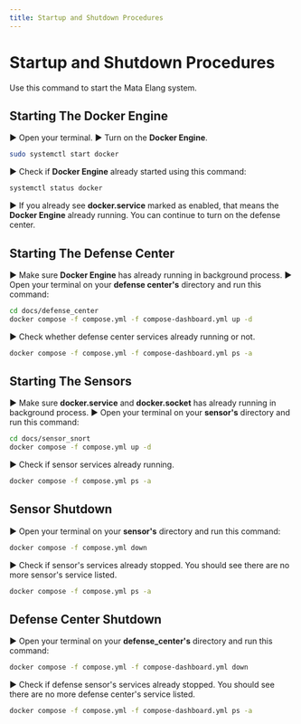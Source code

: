 ```yaml
---
title: Startup and Shutdown Procedures
---
```


# Startup and Shutdown Procedures

Use this command to start the Mata Elang system.

## Starting The Docker Engine

▶️ Open your terminal.
▶️ Turn on the **Docker Engine**.

```bash
sudo systemctl start docker
```

▶️ Check if **Docker Engine** already started using this command:

```bash
systemctl status docker
```

▶️ If you already see **docker.service** marked as enabled, that means the **Docker Engine** already running. You can continue to turn on the defense center.


## Starting The Defense Center

▶️ Make sure **Docker Engine** has already running in background process.
▶️ Open your terminal on your **defense center's** directory and run this command:

```bash
cd docs/defense_center
docker compose -f compose.yml -f compose-dashboard.yml up -d
```

▶️ Check whether defense center services already running or not.

```bash
docker compose -f compose.yml -f compose-dashboard.yml ps -a
```

## Starting The Sensors

▶️ Make sure **docker.service** and **docker.socket** has already running in background process.
▶️ Open your terminal on your **sensor's** directory and run this command:

```bash
cd docs/sensor_snort
docker compose -f compose.yml up -d
```
▶️ Check if sensor services already running.

```bash
docker compose -f compose.yml ps -a
```


## Sensor Shutdown

▶️ Open your terminal on your **sensor's** directory and run this command:

```bash
docker compose -f compose.yml down
```

▶️ Check if sensor's services already stopped. You should see there are no more sensor's service listed.

```bash
docker compose -f compose.yml ps -a
```

## Defense Center Shutdown

▶️ Open your terminal on your **defense_center's** directory and run this command:

```bash
docker compose -f compose.yml -f compose-dashboard.yml down
```

▶️ Check if defense sensor's services already stopped. You should see there are no more defense center's service listed.

```bash
docker compose -f compose.yml -f compose-dashboard.yml ps -a
```